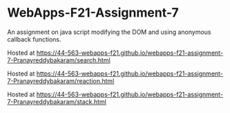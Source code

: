 # WebApps-F21-Assignment-7
An assignment on java script modifying the DOM and using anonymous callback functions.

Hosted at https://44-563-webapps-f21.github.io/webapps-f21-assignment-7-Pranayreddybakaram/search.html

Hosted at https://44-563-webapps-f21.github.io/webapps-f21-assignment-7-Pranayreddybakaram/reaction.html

Hosted at https://44-563-webapps-f21.github.io/webapps-f21-assignment-7-Pranayreddybakaram/stack.html